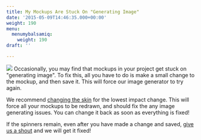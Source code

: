 ```yaml
---
title: My Mockups Are Stuck On "Generating Image"
date: '2015-05-09T14:46:35.000+00:00'
weight: 190
menu:
  menumybalsamiq:
    weight: 190
draft: ''

---
```


![](https://media.balsamiq.com/img/support/docs/myb/spinners.png)
Occasionally, you may find that mockups in your project get stuck on "generating image". To fix this, all you have to do is make a small change to the mockup, and then save it. This will force our image generator to try again.

We recommend [changing the skin](https://docs.balsamiq.com/mybalsamiq/skins/#switching-from-sketch-to-wireframe-skin) for the lowest impact change. This will force all your mockups to be redrawn, and should fix the any image generating issues. You can change it back as soon as everything is fixed!

If the spinners remain, even after you have made a change and saved, [give us a shout](mailto:support@balsamiq.com) and we will get it fixed!
